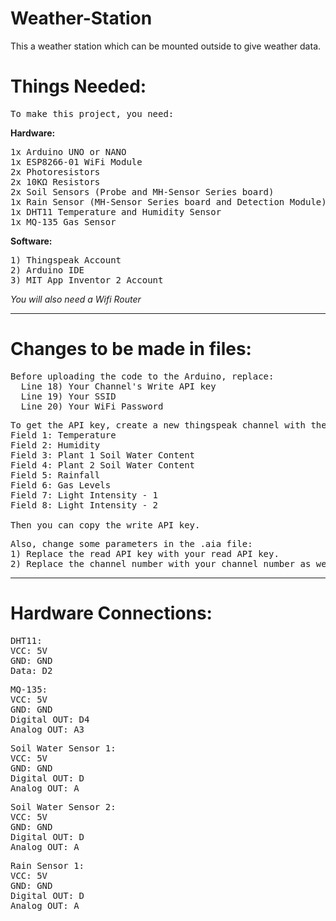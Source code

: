 # Weather-Station
This a weather station which can be mounted outside to give weather data.

# Things Needed:

<pre>To make this project, you need:</pre>
**Hardware:**
<pre>1x Arduino UNO or NANO 
1x ESP8266-01 WiFi Module
2x Photoresistors
2x 10KΩ Resistors
2x Soil Sensors (Probe and MH-Sensor Series board)
1x Rain Sensor (MH-Sensor Series board and Detection Module)
1x DHT11 Temperature and Humidity Sensor
1x MQ-135 Gas Sensor</pre>
**Software:**
<pre>1) Thingspeak Account
2) Arduino IDE
3) MIT App Inventor 2 Account</pre>

*You will also need a Wifi Router*

____________________________________________________________________________________

# Changes to be made in files:

<pre>Before uploading the code to the Arduino, replace:
  Line 18) Your Channel's Write API key
  Line 19) Your SSID
  Line 20) Your WiFi Password
</pre>
<pre>To get the API key, create a new thingspeak channel with the following data:
Field 1: Temperature
Field 2: Humidity
Field 3: Plant 1 Soil Water Content
Field 4: Plant 2 Soil Water Content
Field 5: Rainfall
Field 6: Gas Levels
Field 7: Light Intensity - 1
Field 8: Light Intensity - 2

Then you can copy the write API key.
</pre>

<pre>Also, change some parameters in the .aia file:
1) Replace the read API key with your read API key.
2) Replace the channel number with your channel number as well.
</pre>
_________________________________________________________________________________________

# Hardware Connections:

<pre>DHT11:
VCC: 5V
GND: GND
Data: D2
</pre>

<pre>MQ-135:
VCC: 5V
GND: GND
Digital OUT: D4
Analog OUT: A3
</pre>

<pre>Soil Water Sensor 1:
VCC: 5V
GND: GND
Digital OUT: D
Analog OUT: A
</pre>

<pre>Soil Water Sensor 2:
VCC: 5V
GND: GND
Digital OUT: D
Analog OUT: A
</pre>

<pre>Rain Sensor 1:
VCC: 5V
GND: GND
Digital OUT: D
Analog OUT: A
</pre>
